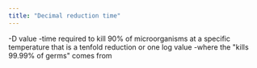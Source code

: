 ```yaml
---
title: "Decimal reduction time"
---
```

-D value
-time required to kill 90% of microorganisms at a specific temperature that is a tenfold reduction or one log value
-where the &quot;kills 99.99% of germs&quot; comes from

